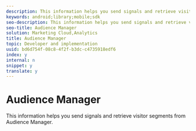 ```yaml
---
description: This information helps you send signals and retrieve visitor segments from Audience Manager.
keywords: android;library;mobile;sdk
seo-description: This information helps you send signals and retrieve visitor segments from Audience Manager.
seo-title: Audience Manager
solution: Marketing Cloud,Analytics
title: Audience Manager
topic: Developer and implementation
uuid: bd6d754f-08c8-4f2f-b3dc-c4735918edf6
index: y
internal: n
snippet: y
translate: y
---
```


# Audience Manager

This information helps you send signals and retrieve visitor segments from Audience Manager.


